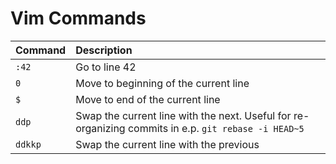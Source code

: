 # Vim Commands

Command | Description
:--- | :---
`:42` | Go to line 42
`0` | Move to beginning of the current line
`$` | Move to end of the current line
`ddp` | Swap the current line with the next. Useful for re-organizing commits in e.p. `git rebase -i HEAD~5`
`ddkkp` | Swap the current line with the previous
